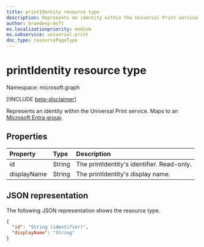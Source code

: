 ```yaml
---
title: printIdentity resource type
description: Represents an identity within the Universal Print service. Maps to a Microsoft Entra group.
author: braedenp-msft
ms.localizationpriority: medium
ms.subservice: universal-print
doc_type: resourcePageType
---
```


# printIdentity resource type

Namespace: microsoft.graph

[!INCLUDE [beta-disclaimer](../../includes/beta-disclaimer.md)]

Represents an identity within the Universal Print service. Maps to an [Microsoft Entra group](group.md).

## Properties
| Property     | Type        | Description |
|:-------------|:------------|:------------|
|id|String|The printIdentity's identifier. Read-only.|
|displayName|String|The printIdentity's display name.|

## JSON representation

The following JSON representation shows the resource type.

<!-- {
  "blockType": "resource",
  "optionalProperties": [

  ],
  "@odata.type": "microsoft.graph.printIdentity",
  "keyProperty": "id",
  "baseType":"microsoft.graph.entity"
}-->

```json
{
  "id": "String (identifier)",
  "displayName": "String"
}

```

<!-- uuid: 8fcb5dbc-d5aa-4681-8e31-b001d5168d79
2015-10-25 14:57:30 UTC -->
<!-- {
  "type": "#page.annotation",
  "description": "printIdentity resource",
  "keywords": "",
  "section": "documentation",
  "tocPath": ""
}-->
